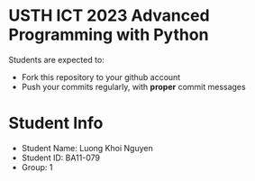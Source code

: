 USTH ICT 2023 Advanced Programming with Python
=====================================================

Students are expected to:
* Fork this repository to your github account
* Push your commits regularly, with **proper** commit messages


Student Info
=========================

* Student Name: Luong Khoi Nguyen
* Student ID: BA11-079
* Group: 1

